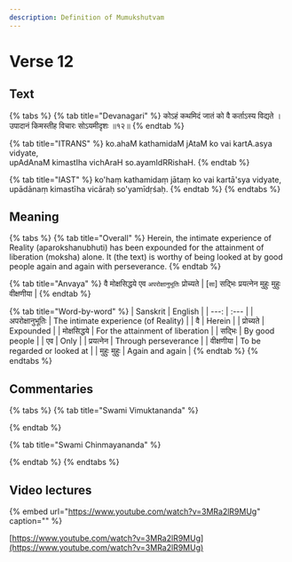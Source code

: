 ```yaml
---
description: Definition of Mumukshutvam
---
```


# Verse 12

## Text

{% tabs %}
{% tab title="Devanagari" %}
कोऽहं कथमिदं जातं को वै कर्ताऽस्य विद्यते ।  
उपादानं किमस्तीह विचारः सोऽयमीदृशः ॥१२॥
{% endtab %}

{% tab title="ITRANS" %}
ko.ahaM kathamidaM jAtaM ko vai kartA.asya vidyate,  
upAdAnaM kimastIha vichAraH so.ayamIdRRishaH.
{% endtab %}

{% tab title="IAST" %}
ko'haṃ kathamidaṃ jātaṃ ko vai kartā'sya vidyate,  
upādānaṃ kimastīha vicāraḥ so'yamīdṛśaḥ.
{% endtab %}
{% endtabs %}

## Meaning

{% tabs %}
{% tab title="Overall" %}
Herein, the intimate experience of Reality \(aparokshanubhuti\) has been expounded for the attainment of liberation \(moksha\) alone. It \(the text\) is worthy of being looked at by good people again and again with perseverance.
{% endtab %}

{% tab title="Anvaya" %}
वै मोक्षसिद्धये एव `अपरोक्षानुभूतिः` प्रोच्यते \| \[`सा`\] सद्भिः प्रयत्नेन मुहुः मुहुः वीक्षणीया \|
{% endtab %}

{% tab title="Word-by-word" %}
| Sanskrit | English |
| ---: | :--- |
| अपरोक्षानुभूतिः | The intimate experience \(of Reality\) |
| वै | Herein |
| प्रोच्यते | Expounded |
| मोक्षसिद्धये | For the attainment of liberation |
| सद्भिः | By good people |
| एव | Only |
| प्रयत्नेन | Through perseverance |
| वीक्षणीया | To be regarded or looked at |
| मुहुः मुहुः | Again and again |
{% endtab %}
{% endtabs %}

## Commentaries

{% tabs %}
{% tab title="Swami Vimuktananda" %}

{% endtab %}

{% tab title="Swami Chinmayananda" %}

{% endtab %}
{% endtabs %}

## Video lectures

{% embed url="https://www.youtube.com/watch?v=3MRa2lR9MUg" caption="" %}

[https://www.youtube.com/watch?v=3MRa2lR9MUg](https://www.youtube.com/watch?v=3MRa2lR9MUg)

